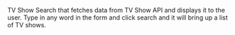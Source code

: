 TV Show Search that fetches data from TV Show API and displays it to the user.
Type in any word in the form and click search and it will bring up a list of TV shows. 



